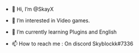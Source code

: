 - 👋 Hi, I’m @SkayX
- 👀 I’m interested in Video games.
- 🌱 I’m currently learning Plugins and English

- 📫 How to reach me : On discord Skyblockk#7336

<!---
SkayX/SkayX is a ✨ special ✨ repository because its `README.md` (this file) appears on your GitHub profile.
You can click the Preview link to take a look at your changes.
--->
